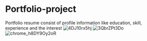 # Portfolio-project
Portfolio resume consist of profile information like education, skill, experience and the interest
![4DJ10rx5hj](https://user-images.githubusercontent.com/42026221/173221275-2ffb88d8-6bbf-4582-9d34-be1105a47ff0.png)
![3QbrZPt3Do](https://user-images.githubusercontent.com/42026221/173221281-d50e1730-e7c9-48ed-b75e-a432a72594e8.png)
![chrome_h8DY9Oy2oR](https://user-images.githubusercontent.com/42026221/173221286-c0e4b80b-b46a-4a13-b065-ce3756f00da8.png)

